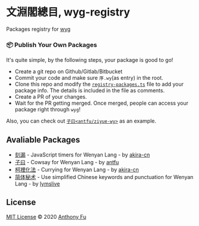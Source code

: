 # 文淵閣總目, wyg-registry

Packages registry for [wyg](https://github.com/wenyan-lang/wyg)

### 📦 Publish Your Own Packages

It's quite simple, by the following steps, your package is good to go!

- Create a git repo on Github/Gitlab/Bitbucket
- Commit your code and make sure `序.wy`(as entry) in the root.
- Clone this repo and modify the [`registry-packages.ts`](https://github.com/wenyan-lang/wyg-registry/blob/master/registry-packages.ts) file to add your package info. The details is included in the file as comments.
- Create a PR of your changes.
- Wait for the PR getting merged. Once merged, people can access your package right through `wyg`!

Also, you can check out [`子曰<antfu/ziyue-wy>`](https://github.com/antfu/ziyue-wy) as an example.

## Avaliable Packages

<!--GENERATED_DO_NOT_MODIFY-->
<!--package_list_start-->

- [刻漏](https://github.com/akira-cn/kelou-wy/tree/master) - JavaScript timers for Wenyan Lang - by [akira-cn](https://github.com/akira-cn)
- [子曰](https://github.com/antfu/ziyue-wy/tree/master) - Cowsay for Wenyan Lang - by [antfu](https://github.com/antfu)
- [柯裡化法](https://github.com/akira-cn/currying-wy/tree/master) - Currying for Wenyan Lang - by [akira-cn](https://github.com/akira-cn)
- [简体秘术](https://github.com/lymslive/wyg-packages/tree/jiantihua) - Use simplified Chinese keywords and punctuation for Wenyan Lang - by [lymslive](https://github.com/lymslive/wyg-packages)

<!--package_list_end-->

## License

[MIT License](https://github.com/wenyan-lang/wyg-registry/blob/master/LICENSE) © 2020 [Anthony Fu](https://github.com/antfu)
